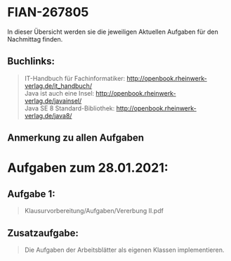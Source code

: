 # FIAN-267805
In dieser Übersicht werden sie die jeweiligen Aktuellen Aufgaben für den Nachmittag finden.

## Buchlinks:
> IT-Handbuch für Fachinformatiker: http://openbook.rheinwerk-verlag.de/it_handbuch/    
> Java ist auch eine Insel: http://openbook.rheinwerk-verlag.de/javainsel/   
> Java SE 8 Standard-Bibliothek: http://openbook.rheinwerk-verlag.de/java8/    

## Anmerkung zu allen Aufgaben

# Aufgaben zum 28.01.2021:

## Aufgabe 1:
> Klausurvorbereitung/Aufgaben/Vererbung II.pdf

## Zusatzaufgabe:
> Die Aufgaben der Arbeitsblätter als eigenen Klassen implementieren.

